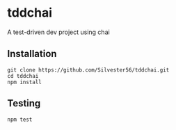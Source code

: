 # tddchai
A test-driven dev project using chai

Installation
---
```
git clone https://github.com/Silvester56/tddchai.git
cd tddchai
npm install
```

Testing
---
```
npm test
```
